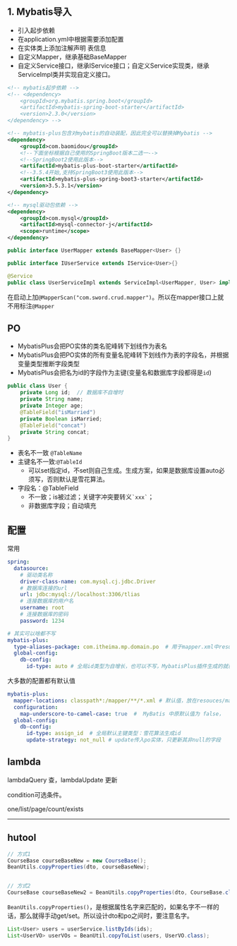 ## 1. Mybatis导入

- 引入起步依赖
- 在application.yml中根据需要添加配置
- 在实体类上添加注解声明 表信息
- 自定义Mapper，继承基础BaseMapper
- 自定义Service接口，继承IService接口；自定义Service实现类，继承ServiceImpl类并实现自定义接口。


```xml
<!-- mybatis起步依赖 -->
<!-- <dependency>
    <groupId>org.mybatis.spring.boot</groupId>
    <artifactId>mybatis-spring-boot-starter</artifactId>
    <version>2.3.0</version>
</dependency> -->

<!-- mybatis-plus包含对mybatis的自动装配，因此完全可以替换掉Mybatis -->
<dependency>
    <groupId>com.baomidou</groupId>
    <!--下面坐标根据自己使用的SpringBoot版本二选一-->
    <!--SpringBoot2使用此版本-->
    <artifactId>mybatis-plus-boot-starter</artifactId>
    <!--3.5.4开始,支持SpringBoot3使用此版本-->
    <artifactId>mybatis-plus-spring-boot3-starter</artifactId>
    <version>3.5.3.1</version>
</dependency>

<!-- mysql驱动包依赖 -->
<dependency>
    <groupId>com.mysql</groupId>
    <artifactId>mysql-connector-j</artifactId>
    <scope>runtime</scope>
</dependency>
```

```java
public interface UserMapper extends BaseMapper<User> {}
```
```java
public interface IUserService extends IService<User>{}
```
```java
@Service
public class UserServiceImpl extends ServiceImpl<UserMapper, User> implements IUserService {}
```
在启动上加`@MapperScan("com.sword.crud.mapper")`。所以在mapper接口上就不用标注`@Mapper`

## PO

- MybatisPlus会把PO实体的类名驼峰转下划线作为表名
- MybatisPlus会把PO实体的所有变量名驼峰转下划线作为表的字段名，并根据变量类型推断字段类型
- MybatisPlus会把名为id的字段作为主键(变量名和数据库字段都得是`id`)

```java
public class User {
    private Long id;  // 数据库不自增时
    private String name;
    private Integer age;
    @TableField("isMarried")
    private Boolean isMarried;
    @TableField("concat")
    private String concat;
}
```
- 表名不一致 `@TableName`
- 主键名不一致:`@TableId`
  - 可以set指定id，不set则自己生成。生成方案，如果是数据库设置auto必须写，否则默认是雪花算法。
- 字段名：@TableField
  - 不一致；is被过滤；关键字冲突要转义``` `xxx` ```；
  - 非数据库字段；自动填充


## 配置

常用
```yml
spring:
  datasource:
    # 驱动类名称
    driver-class-name: com.mysql.cj.jdbc.Driver
    # 数据库连接的url
    url: jdbc:mysql://localhost:3306/tlias
    # 连接数据库的用户名
    username: root
    # 连接数据库的密码
    password: 1234

# 其实可以啥都不写
mybatis-plus:
  type-aliases-package: com.itheima.mp.domain.po  # 用于mapper.xml中resultType直接写类名，也可以不配，毕竟namespace要写全包名，resultType也不差这几个字
  global-config:
    db-config:
      id-type: auto # 全局id类型为自增长，也可以不写，MybatisPlus插件生成的就已经在每个字段上写了。
```
大多数的配置都有默认值
```yml
mybatis-plus:
  mapper-locations: classpath*:/mapper/**/*.xml # 默认值，放在resouces/mappers/xxx.xml位置
  configuration:
    map-underscore-to-camel-case: true  #  MyBatis 中原默认值为 false，  MyBatis-Plus 中原默认值为 true
  global-config:
    db-config:
      id-type: assign_id  # 全局默认主键类型：雪花算法生成id
      update-strategy: not_null # update传入po实体，只更新其非null的字段
```


## lambda

lambdaQuery 查，lambdaUpdate 更新

condition可选条件。

one/list/page/count/exists



---

## hutool

```java
// 方式1
CourseBase courseBaseNew = new CourseBase();
BeanUtils.copyProperties(dto, courseBaseNew);


// 方式2
CourseBase courseBaseNew2 = BeanUtils.copyProperties(dto, CourseBase.class);
```
`BeanUtils.copyProperties()`，是根据属性名字来匹配的，如果名字不一样的话，那么就得手动get/set。所以设计dto和po之间时，要注意名字。

```java
List<User> users = userService.listByIds(ids);
List<UserVO> userVOs = BeanUtil.copyToList(users, UserVO.class);
```

